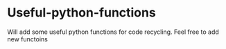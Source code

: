# Useful-python-functions
Will add some useful python functions for code recycling. Feel free to add new functoins 
